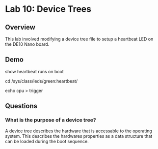# Lab 10: Device Trees

## Overview

This lab involved modifying a device tree file to setup a heartbeat LED on the DE10 Nano board.

## Demo

show heartbeat runs on boot

cd /sys/class/leds/green\:heartbeat/

echo cpu > trigger


## Questions


### What is the purpose of a device tree?

A device tree describes the hardware that is accessable to the operating system. This describes the hardwares properties as a data structure that can be loaded during the boot sequence.
